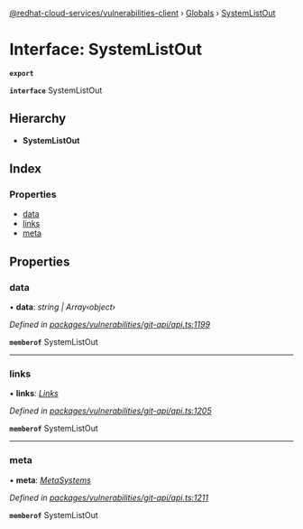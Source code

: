 [@redhat-cloud-services/vulnerabilities-client](../README.md) › [Globals](../globals.md) › [SystemListOut](systemlistout.md)

# Interface: SystemListOut

**`export`** 

**`interface`** SystemListOut

## Hierarchy

* **SystemListOut**

## Index

### Properties

* [data](systemlistout.md#data)
* [links](systemlistout.md#links)
* [meta](systemlistout.md#meta)

## Properties

###  data

• **data**: *string | Array‹object›*

*Defined in [packages/vulnerabilities/git-api/api.ts:1199](https://github.com/RedHatInsights/javascript-clients/blob/master/packages/vulnerabilities/git-api/api.ts#L1199)*

**`memberof`** SystemListOut

___

###  links

• **links**: *[Links](links.md)*

*Defined in [packages/vulnerabilities/git-api/api.ts:1205](https://github.com/RedHatInsights/javascript-clients/blob/master/packages/vulnerabilities/git-api/api.ts#L1205)*

**`memberof`** SystemListOut

___

###  meta

• **meta**: *[MetaSystems](metasystems.md)*

*Defined in [packages/vulnerabilities/git-api/api.ts:1211](https://github.com/RedHatInsights/javascript-clients/blob/master/packages/vulnerabilities/git-api/api.ts#L1211)*

**`memberof`** SystemListOut
